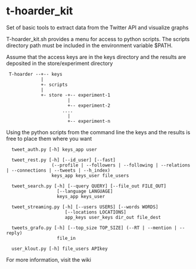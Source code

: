 # t-hoarder_kit
Set of basic tools to extract data from the Twitter API and visualize graphs

T-hoarder_kit.sh provides a menu for access to python scripts. The scripts directory path must be included in the environment variable $PATH.

Assume that the access keys are in the keys directory and the results are deposited in the store/experiment directory

     T-hoarder --+-- keys
                 |
                 +- scripts
                 |
                 +- store -+-- experiment-1
                           |
                           +-- experiment-2
                         ....
                           |
                           +-- experiment-n
                 

Using the python scripts from the command line the keys and the results is free to place them where you want

      tweet_auth.py [-h] keys_app user

      tweet_rest.py [-h] [--id_user] [--fast]
                     (--profile | --followers | --following | --relations | --connections | --tweets | --h_index)
                     keys_app keys_user file_users

      tweet_search.py [-h] [--query QUERY] [--file_out FILE_OUT]
                       [--language LANGUAGE]
                       keys_app keys_user
 
      tweet_streaming.py [-h] [--users USERS] [--words WORDS]
                          [--locations LOCATIONS]
                          app_keys user_keys dir_out file_dest

      tweets_grafo.py [-h] [--top_size TOP_SIZE] (--RT | --mention | --reply)
                       file_in

      user_klout.py [-h] file_users APIkey



For more information, visit the wiki
